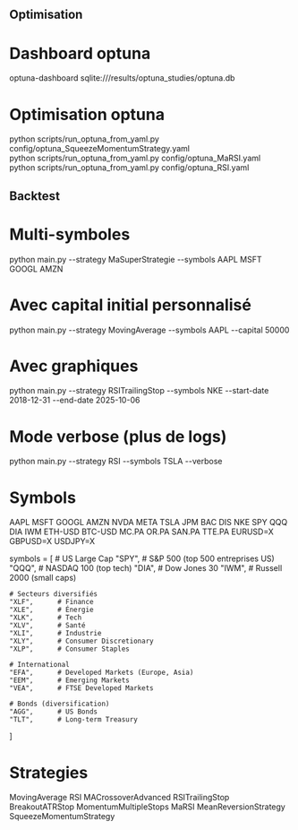 ## Optimisation
# Dashboard optuna
optuna-dashboard sqlite:///results/optuna_studies/optuna.db

# Optimisation optuna
python scripts/run_optuna_from_yaml.py config/optuna_SqueezeMomentumStrategy.yaml  
python scripts/run_optuna_from_yaml.py config/optuna_MaRSI.yaml  
python scripts/run_optuna_from_yaml.py config/optuna_RSI.yaml  


## Backtest
# Multi-symboles
python main.py --strategy MaSuperStrategie --symbols AAPL MSFT GOOGL AMZN

# Avec capital initial personnalisé
python main.py --strategy MovingAverage --symbols AAPL --capital 50000

# Avec graphiques

python main.py --strategy RSITrailingStop --symbols NKE --start-date 2018-12-31 --end-date 2025-10-06
# Mode verbose (plus de logs)
python main.py --strategy RSI --symbols TSLA --verbose

# Symbols
AAPL MSFT GOOGL AMZN NVDA META TSLA
JPM BAC DIS NKE
SPY QQQ DIA IWM 
ETH-USD BTC-USD
MC.PA OR.PA SAN.PA TTE.PA
EURUSD=X GBPUSD=X USDJPY=X 

symbols = [
    # US Large Cap
    "SPY",      # S&P 500 (top 500 entreprises US)
    "QQQ",      # NASDAQ 100 (top tech)
    "DIA",      # Dow Jones 30
    "IWM",      # Russell 2000 (small caps)
    
    # Secteurs diversifiés
    "XLF",      # Finance
    "XLE",      # Énergie
    "XLK",      # Tech
    "XLV",      # Santé
    "XLI",      # Industrie
    "XLY",      # Consumer Discretionary
    "XLP",      # Consumer Staples
    
    # International
    "EFA",      # Developed Markets (Europe, Asia)
    "EEM",      # Emerging Markets
    "VEA",      # FTSE Developed Markets
    
    # Bonds (diversification)
    "AGG",      # US Bonds
    "TLT",      # Long-term Treasury
]

# Strategies
MovingAverage 
RSI 
MACrossoverAdvanced
RSITrailingStop
BreakoutATRStop
MomentumMultipleStops
MaRSI
MeanReversionStrategy
SqueezeMomentumStrategy